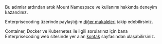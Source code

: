 Bu adımlar ardından artık Mount Namespace ve kullanımı hakkında deneyim kazandınız.

Enterprisecoding üzerinde paylaştığım [diğer makaleleri](http://www.enterprisecoding.com) takip edebilirsiniz.

Container, Docker ve Kubernetes ile ilgili sorularınız için bana Enterprisecoding web sitesinde yer alan [kontak](http://www.enterprisecoding.com/contact) sayfasından ulaşabilirsiniz.